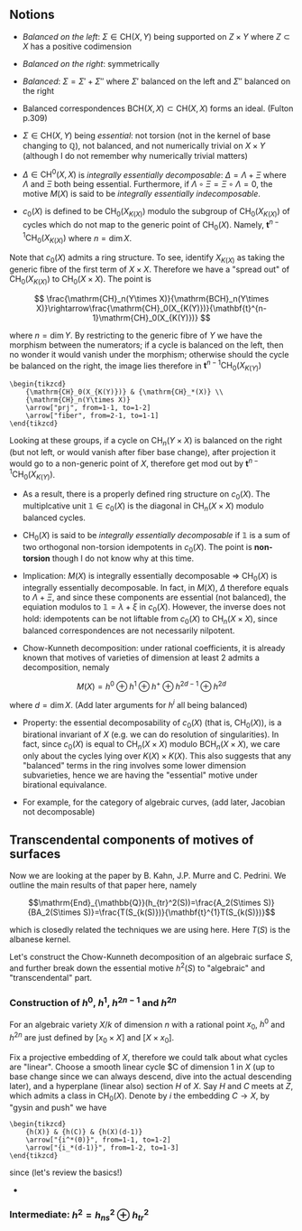 ## Notions

- *Balanced on the left*: $\Sigma\in\mathrm{CH}(X,Y)$ being supported on $Z\times Y$ where $Z\subset X$ has a positive codimension

- *Balanced on the right*: symmetrically

- *Balanced*: $\Sigma=\Sigma'+\Sigma''$ where $\Sigma'$ balanced on the left and $\Sigma''$ balanced on the right

- Balanced correspondences $\mathrm{BCH}(X,X)\subset\mathrm{CH}(X,X)$ forms an ideal. (Fulton p.309)

- $\Sigma\in\mathrm{CH}(X,Y)$ being *essential*: not torsion (not in the kernel of base changing to $\mathbb{Q}$), not balanced, and not numerically trivial on $X\times Y$ (although I do not remember why numerically trivial matters)

- $\Delta\in\mathrm{CH}^0(X,X)$ is *integrally essentially decomposable*: $\Delta=\Lambda+\Xi$ where $\Lambda$ and $\Xi$ both being essential. Furthermore, if $\Lambda\circ\Xi=\Xi\circ\Lambda=0$, the motive $M(X)$ is said to be *integrally essentially indecomposable*.

- $c_0(X)$ is defined to be $\mathrm{CH}_0(X_{K(X)})$ modulo the subgroup of $\mathrm{CH}_0(X_{K(X)})$ of cycles which do not map to the generic point of $\mathrm{CH}_0(X)$. Namely, $\mathbf{t}^{n-1}\mathrm{CH}_0(X_{K(X)})$ where $n=\dim X$.

Note that $c_0(X)$ admits a ring structure. To see, identify $X_{K(X)}$ as taking the generic fibre of the first term of $X\times X$. Therefore we have a "spread out" of $\mathrm{CH}_0(X_{K(X)})$ to $\mathrm{CH}_0(X\times X)$. The point is 

$$ \frac{\mathrm{CH}_n(Y\times X)}{\mathrm{BCH}_n(Y\times X)}\rightarrow\frac{\mathrm{CH}_0(X_{K(Y)})}{\mathbf{t}^{n-1}\mathrm{CH}_0(X_{K(Y)})} $$

where $n=\dim Y$. By restricting to the generic fibre of $Y$ we have the morphism between the numerators; if a cycle is balanced on the left, then no wonder it would vanish under the morphism; otherwise should the cycle be balanced on the right, the image lies therefore in $\mathbf{t}^{n-1}\mathrm{CH}_0(X_{K(Y)})$ 

```rawlatex
\begin{tikzcd}
	{\mathrm{CH}_0(X_{K(Y)})} & {\mathrm{CH}_*(X)} \\
	{\mathrm{CH}_n(Y\times X)}
	\arrow["prj", from=1-1, to=1-2]
	\arrow["fiber", from=2-1, to=1-1]
\end{tikzcd}
```

Looking at these groups, if a cycle on $\mathrm{CH}_n(Y
\times X)$ is balanced on the right (but not left, or would vanish after fiber base change), after projection it would go to a non-generic point of $X$, therefore get mod out by $\mathbf{t}^{n-1}\mathrm{CH}_0(X_{K(Y)})$. 

- As a result, there is a properly defined ring structure on $c_0(X)$. The multiplcative unit $\mathbb{1}\in c_0(X)$ is the diagonal in $\mathrm{CH}_n(X\times X)$ modulo balanced cycles.

- $\mathrm{CH}_0(X)$ is said to be *integrally essentially decomposable* if $\mathbb{1}$ is a sum of two orthogonal non-torsion idempotents in $c_0(X)$. The point is **non-torsion** though I do not know why at this time.

- Implication: $M(X)$ is integrally essentially decomposable => $\mathrm{CH}_0(X)$ is integrally essentially decomposable. In fact, in $M(X)$, $\Delta$ therefore equals to $\Lambda+\Xi$, and since these components are essential (not balanced), the equiation modulos to $\mathbb{1}=\lambda+\xi$ in $c_0(X)$. However, the inverse does not hold: idempotents can be not liftable from $c_0(X)$ to $\mathrm{CH}_n(X\times X)$, since balanced correspondences are not necessarily nilpotent.

- Chow-Kunneth decomposition: under rational coefficients, it is already known that motives of varieties of dimension at least $2$ admits a decomposition, nemaly

$$ M(X)=h^0\oplus h^1\oplus h^+\oplus h^{2d-1}\oplus h^{2d} $$

where $d=\dim X$. (Add later arguments for $h^i$ all being balanced)

- Property: the essential decomposability of $c_0(X)$ (that is, $\mathrm{CH}_0(X)$), is a birational invariant of $X$ (e.g. we can do resolution of singularities). In fact, since $c_0(X)$ is equal to $\mathrm{CH}_n(X\times X)$ modulo $\mathrm{BCH}_n(X\times X)$, we care only about the cycles lying over $K(X)\times K(X)$. This also suggests that any "balanced" terms in the ring involves some lower dimension subvarieties, hence we are having the "essential" motive under birational equivalance.

- For example, for the category of algebraic curves, (add later, Jacobian not decomposable)

## Transcendental components of motives of surfaces

Now we are looking at the paper by B. Kahn, J.P. Murre and C. Pedrini. We outline the main results of that paper here, namely

$$\mathrm{End}_{\mathbb{Q}}(h_{tr}^2(S))=\frac{A_2(S\times S)}{BA_2(S\times S)}=\frac{T(S_{k(S)})}{\mathbf{t}^{1}T(S_{k(S)})}$$

which is closedly related the techniques we are using here. Here $T(S)$ is the albanese kernel.

Let's construct the Chow-Kunneth decomposition of an algebraic surface $S$, and further break down the essential motive $h^2(S)$ to "algebraic" and "transcendental" part.

### Construction of $h^0$, $h^1$, $h^{2n-1}$ and $h^{2n}$

For an algebraic variety $X/k$ of dimension $n$ with a rational point $x_0$, $h^0$ and $h^{2n}$ are just defined by $[x_0\times X]$ and $[X\times x_0]$. 

Fix a projective embedding of $X$, therefore we could talk about what cycles are "linear". Choose a smooth linear cycle $C of dimension $1$ in $X$ (up to base change since we can always descend, dive into the actual descending later), and a hyperplane (linear also) section $H$ of $X$. Say $H$ and $C$ meets at $Z$, which admits a class in $\mathrm{CH}_0(X)$. Denote by $i$ the embedding $C\rightarrow X$, by "gysin and push" we have 

```rawlatex
\begin{tikzcd}
	{h(X)} & {h(C)} & {h(X)(d-1)}
	\arrow["{i^*(0)}", from=1-1, to=1-2]
	\arrow["{i_*(d-1)}", from=1-2, to=1-3]
\end{tikzcd}
```
since (let's review the basics!)

- 


### Intermediate: $h^2=h_{ns}^2\oplus h_{tr}^2$


